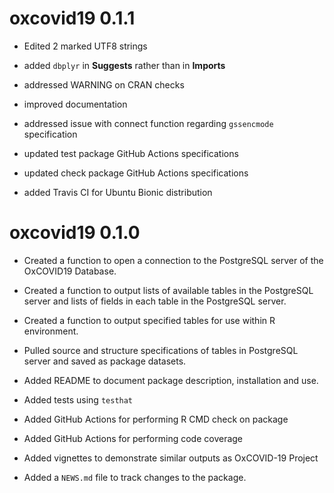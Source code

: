 # oxcovid19 0.1.1

* Edited 2 marked UTF8 strings

* added `dbplyr` in **Suggests** rather than in **Imports**

* addressed WARNING on CRAN checks

* improved documentation

* addressed issue with connect function regarding `gssencmode` specification

* updated test package GitHub Actions specifications

* updated check package GitHub Actions specifications

* added Travis CI for Ubuntu Bionic distribution


# oxcovid19 0.1.0

* Created a function to open a connection to the PostgreSQL server of the OxCOVID19 Database.

* Created a function to output lists of available tables in the PostgreSQL server and lists of fields in each table in the PostgreSQL server.

* Created a function to output specified tables for use within R environment.

* Pulled source and structure specifications of tables in PostgreSQL server and saved as package datasets.

* Added README to document package description, installation and use.

* Added tests using `testhat`

* Added GitHub Actions for performing R CMD check on package

* Added GitHub Actions for performing code coverage

* Added vignettes to demonstrate similar outputs as OxCOVID-19 Project

* Added a `NEWS.md` file to track changes to the package.
